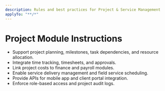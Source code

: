 ```yaml
---
description: Rules and best practices for Project & Service Management module in TOSS ERP III
applyTo: "**/*"
---
```


# Project Module Instructions
- Support project planning, milestones, task dependencies, and resource allocation.
- Integrate time tracking, timesheets, and approvals.
- Link project costs to finance and payroll modules.
- Enable service delivery management and field service scheduling.
- Provide APIs for mobile app and client portal integration.
- Enforce role-based access and project audit logs.
